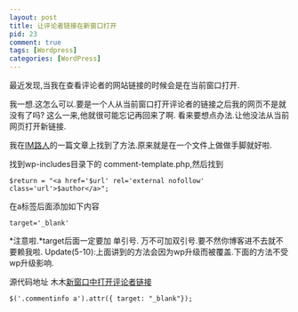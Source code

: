 ```yaml
--- 
layout: post
title: 让评论者链接在新窗口打开
pid: 23
comment: true
tags: [Wordpress]
categories: [WordPress]
---
```

最近发现,当我在查看评论者的网站链接的时候会是在当前窗口打开.

我一想.这怎么可以.要是一个人从当前窗口打开评论者的链接之后我的网页不是就没有了吗?  这么一来,他就很可能忘记再回来了啊.
看来要想点办法.让他没法从当前网页打开新链接.

我在[IM路人](http://imluren.com)的一篇文章上找到了方法.原来就是在一个文件上做做手脚就好啦.

找到wp-includes目录下的 comment-template.php,然后找到

    $return = "<a href='$url' rel='external nofollow' class='url'>$author</a>";

在a标签后面添加如下内容

    target='_blank'

*注意啦.*target后面一定要加 单引号. 万不可加双引号.要不然你博客进不去就不要赖我啦.
Update(5-10):上面讲到的方法会因为wp升级而被覆盖.下面的方法不受wp升级影响.

源代码地址 木木[新窗口中打开评论者链接](http://immmmm.com/jquery-notes-open-comment-link-new-window.html)

    $('.commentinfo a').attr({ target: "_blank"});
